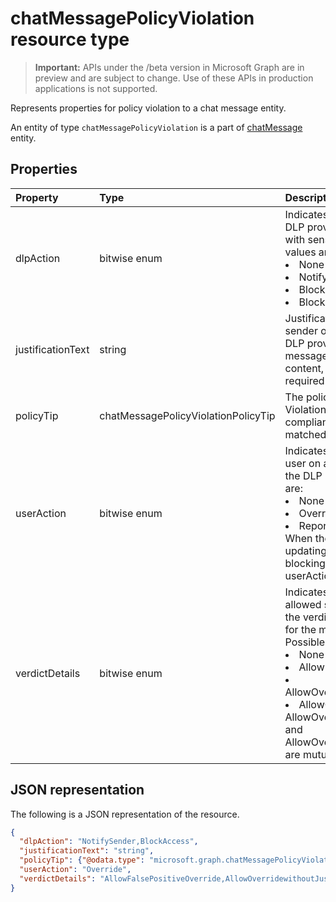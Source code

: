 # chatMessagePolicyViolation resource type

> **Important:** APIs under the /beta version in Microsoft Graph are in preview and are subject to change. Use of these APIs in production applications is not supported.

Represents properties for policy violation to a chat message entity.

An entity of type `chatMessagePolicyViolation` is a part of [chatMessage](chatMessage.md) entity.

## Properties
| Property	   | Type	|Description|
|:---------------|:--------|:----------|
|dlpAction|bitwise enum|Indicates the action taken by the DLP provider on the message with sensitive content. Possible values are: <li>None</li><li>NotifySender</li><li>BlockAccess</li><li>BlockAccessExternal</li>|
|justificationText|string|Justification text provided by the sender of the message. When the DLP provider is updating the message for blocking sensitive content, justificationText is not required.|
|policyTip|chatMessagePolicyViolationPolicyTip|The policy tip for the DLP Violation, which has generalText, complianceUrl, and matchedConditionDescription.|
|userAction|bitwise enum|Indicates the action taken by the user on a message blocked by the DLP provider. Possible values are: <li>None</li><li>Override</li><li>ReportFalsePositive</li>When the DLP provider is updating the message for blocking sensitive content, userAction is not required.|
|verdictDetails|bitwise enum|Indicates the details of the allowed sender actions based on the verdict of the DLP provider for the message processed. Possible values include: <li>None</li><li>AllowFalsePositiveOverride</li><li>AllowOverridewithoutJustification</li><li>AllowOverridewithJustification</li>AllowOverridewithoutJustification and AllowOverridewithJustification are mutually exclusive.|

## JSON representation
The following is a JSON representation of the resource.

<!-- {
  "blockType": "resource",
  "optionalProperties": [
    "userAction",
    "justificationText"
  ],
  "@odata.type": "microsoft.graph.chatMessagePolicyViolation"
}-->

```json
{
  "dlpAction": "NotifySender,BlockAccess",
  "justificationText": "string",
  "policyTip": {"@odata.type": "microsoft.graph.chatMessagePolicyViolationPolicyTip"},
  "userAction": "Override",
  "verdictDetails": "AllowFalsePositiveOverride,AllowOverridewithoutJustification"
}
```

<!-- uuid: 8fcb5dbc-d5aa-4681-8e31-b001d5168d79
2015-10-25 14:57:30 UTC -->
<!-- {
  "type": "#page.annotation",
  "description": "chat message policy violation resource",
  "keywords": "",
  "section": "documentation",
  "tocPath": ""
}-->
